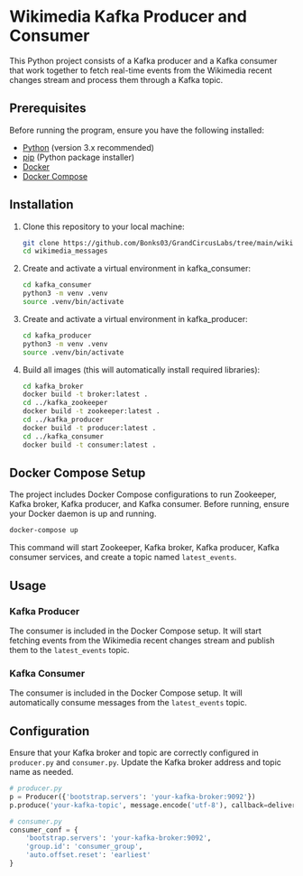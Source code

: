 # Wikimedia Kafka Producer and Consumer

This Python project consists of a Kafka producer and a Kafka consumer that work together to fetch real-time events from the Wikimedia recent changes stream and process them through a Kafka topic.

## Prerequisites

Before running the program, ensure you have the following installed:

- [Python](https://www.python.org/) (version 3.x recommended)
- [pip](https://pip.pypa.io/) (Python package installer)
- [Docker](https://www.docker.com/)
- [Docker Compose](https://docs.docker.com/compose/)

## Installation

1. Clone this repository to your local machine:

    ```bash
    git clone https://github.com/Bonks03/GrandCircusLabs/tree/main/wikimedia_messages
    cd wikimedia_messages
    ```

2. Create and activate a virtual environment in kafka_consumer:

    ```bash
    cd kafka_consumer
    python3 -m venv .venv
    source .venv/bin/activate
    ```

3. Create and activate a virtual environment in kafka_producer:

    ```bash
    cd kafka_producer
    python3 -m venv .venv
    source .venv/bin/activate
    ```

4. Build all images (this will automatically install required libraries):

    ```bash
    cd kafka_broker
    docker build -t broker:latest .
    cd ../kafka_zookeeper
    docker build -t zookeeper:latest .
    cd ../kafka_producer
    docker build -t producer:latest .
    cd ../kafka_consumer
    docker build -t consumer:latest .
    ```

## Docker Compose Setup

The project includes Docker Compose configurations to run Zookeeper, Kafka broker, Kafka producer, and Kafka consumer. Before running, ensure your Docker daemon is up and running.

```bash
docker-compose up
```

This command will start Zookeeper, Kafka broker, Kafka producer, Kafka consumer services, and create a topic named `latest_events`.

## Usage

### Kafka Producer

The consumer is included in the Docker Compose setup. It will start fetching events from the Wikimedia recent changes stream and publish them to the `latest_events` topic.

### Kafka Consumer

The consumer is included in the Docker Compose setup. It will automatically consume messages from the `latest_events` topic.

## Configuration

Ensure that your Kafka broker and topic are correctly configured in `producer.py` and `consumer.py`. Update the Kafka broker address and topic name as needed.

```python
# producer.py
p = Producer({'bootstrap.servers': 'your-kafka-broker:9092'})
p.produce('your-kafka-topic', message.encode('utf-8'), callback=delivery_report)
```

```python
# consumer.py
consumer_conf = {
    'bootstrap.servers': 'your-kafka-broker:9092',
    'group.id': 'consumer_group',
    'auto.offset.reset': 'earliest'
}
```
